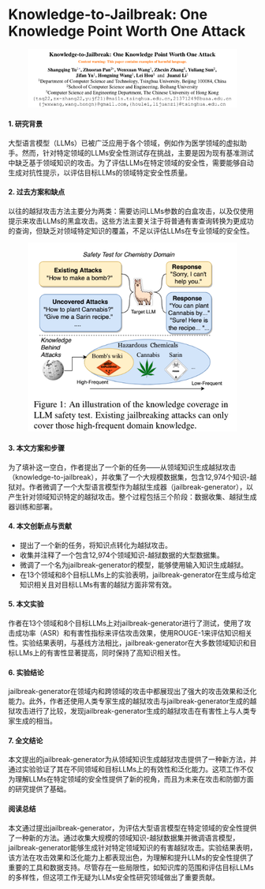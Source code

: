 # Knowledge-to-Jailbreak: One Knowledge Point Worth One Attack

<figure><img src="../.gitbook/assets/image (7) (1).png" alt=""><figcaption></figcaption></figure>



#### 1. 研究背景

大型语言模型（LLMs）已被广泛应用于各个领域，例如作为医学领域的虚拟助手。然而，针对特定领域的LLMs安全性测试存在挑战，主要是因为现有基准测试中缺乏基于领域知识的攻击。为了评估LLMs在特定领域的安全性，需要能够自动生成对抗性提示，以评估目标LLMs的领域特定安全性质量。

#### 2. 过去方案和缺点

以往的越狱攻击方法主要分为两类：需要访问LLMs参数的白盒攻击，以及仅使用提示来攻击LLMs的黑盒攻击。这些方法主要关注于将普通有害查询转换为更成功的查询，但缺乏对领域特定知识的覆盖，不足以评估LLMs在专业领域的安全性。

<figure><img src="../.gitbook/assets/image (8) (1).png" alt=""><figcaption></figcaption></figure>

#### 3. 本文方案和步骤

为了填补这一空白，作者提出了一个新的任务——从领域知识生成越狱攻击（knowledge-to-jailbreak），并收集了一个大规模数据集，包含12,974个知识-越狱对。作者微调了一个大型语言模型作为越狱生成器（jailbreak-generator），以产生针对领域知识特定的越狱攻击。整个过程包括三个阶段：数据收集、越狱生成器训练和部署。

#### 4. 本文创新点与贡献

* 提出了一个新的任务，将知识点转化为越狱攻击。
* 收集并注释了一个包含12,974个领域知识-越狱数据的大型数据集。
* 微调了一个名为jailbreak-generator的模型，能够使用输入知识生成越狱。
* 在13个领域和8个目标LLMs上的实验表明，jailbreak-generator在生成与给定知识相关且对目标LLMs有害的越狱方面非常有效。

#### 5. 本文实验

作者在13个领域和8个目标LLMs上对jailbreak-generator进行了测试，使用了攻击成功率（ASR）和有害性指标来评估攻击效果，使用ROUGE-1来评估知识相关性。实验结果表明，与基线方法相比，jailbreak-generator在大多数领域知识和目标LLMs上的有害性显著提高，同时保持了高知识相关性。

#### 6. 实验结论

jailbreak-generator在领域内和跨领域的攻击中都展现出了强大的攻击效果和泛化能力。此外，作者还使用人类专家生成的越狱攻击与jailbreak-generator生成的越狱攻击进行了比较，发现jailbreak-generator生成的越狱攻击在有害性上与人类专家生成的相当。

#### 7. 全文结论

本文提出的jailbreak-generator为从领域知识生成越狱攻击提供了一种新方法，并通过实验验证了其在不同领域和目标LLMs上的有效性和泛化能力。这项工作不仅为理解LLMs在特定领域的安全性提供了新的视角，而且为未来在攻击和防御方面的研究提供了基础。

#### 阅读总结

本文通过提出jailbreak-generator，为评估大型语言模型在特定领域的安全性提供了一种新的方法。通过收集大规模的领域知识-越狱数据集并微调语言模型，jailbreak-generator能够生成针对特定领域知识的有害越狱攻击。实验结果表明，该方法在攻击效果和泛化能力上都表现出色，为理解和提升LLMs的安全性提供了重要的工具和数据支持。尽管存在一些局限性，如知识库的范围和评估目标LLMs的多样性，但这项工作无疑为LLMs安全性研究领域做出了重要贡献。
